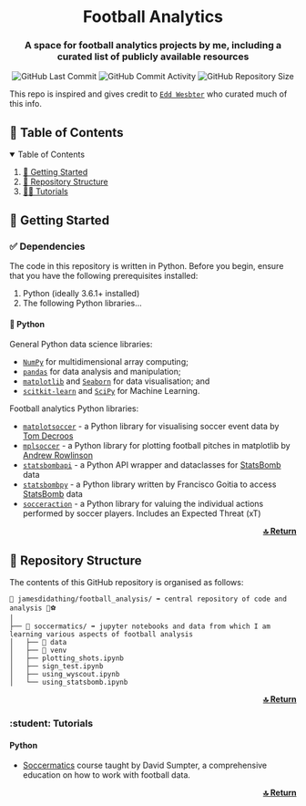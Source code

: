 <!-- README.md -->

<div align="center">
  <h1 id="top" align="center">Football Analytics</h1>
<h3 align="center">A space for football analytics projects by me, including a curated list of publicly available resources </h3>
<p align="center">
  
![GitHub Last Commit](https://img.shields.io/github/last-commit/jamesdidathing/football_analysis?style=plastic)
![GitHub Commit Activity](https://img.shields.io/github/commit-activity/m/jamesdidathing/football_analysis.svg)
![GitHub Repository Size](https://img.shields.io/github/repo-size/jamesdidathing/football_analysis?style=plastic)
</p>

</div>

This repo is inspired and gives credit to [`Edd Wesbter`]([https://numpy.org/doc/stable/contents.html](https://github.com/eddwebster/football_analytics/tree/master)) who curated much of this info.
<!-- TABLE OF CONTENTS -->
<h2 id="table-of-contents"> 📍 Table of Contents</h2>

<details open="open">
  <summary>Table of Contents</summary>
  <ol>
    <li><a href="#getting-started"> 🚀 Getting Started</a></li>
    <li><a href="#repository-structure"> 🌵 Repository Structure</a></li>
    <li><a href="#tutorials">🧑‍🎓 Tutorials</a></li>
  </ol>

<!-- GETTING STARTED -->
<h2 id="getting-started"> 🚀 Getting Started</h2>


<h3 id="getting-started-dependencies"> ✅ Dependencies</h3>

The code in this repository is written in Python. Before you begin, ensure that you have the following prerequisites installed:
1. Python (ideally 3.6.1+ installed)
3. The following Python libraries...

<h4 id="getting-started-dependencies-python"> 🐍 Python</h3>

General Python data science libraries:
*    [`NumPy`](https://numpy.org/doc/stable/contents.html) for multidimensional array computing;
*    [`pandas`](http://pandas.pydata.org/) for data analysis and manipulation;
*    [`matplotlib`](https://matplotlib.org/contents.html?v=20200411155018) and [`Seaborn`](https://seaborn.pydata.org/) for data visualisation; and
*    [`scitkit-learn`](https://scikit-learn.org/stable/index.html) and [`SciPy`](https://www.scipy.org/) for Machine Learning.

Football analytics Python libraries:
*    [`matplotsoccer`](https://github.com/TomDecroos/matplotsoccer) - a Python library for visualising soccer event data by [Tom Decroos](https://twitter.com/TomDecroos)
*    [`mplsoccer`](https://github.com/andrewRowlinson/mplsoccer) - a Python library for plotting football pitches in matplotlib by [Andrew Rowlinson](https://twitter.com/numberstorm)
*    [`statsbombapi`](https://github.com/Torvaney/statsbombapi) - a Python API wrapper and dataclasses for [StatsBomb](https://statsbomb.com/) data
*    [`statsbombpy`](https://github.com/statsbomb/statsbombpy) - a Python library written by Francisco Goitia to access [StatsBomb](https://statsbomb.com/) data
*    [`socceraction`](https://github.com/ML-KULeuven/socceraction) - a Python library for valuing the individual actions performed by soccer players. Includes an Expected Threat (xT) 


<p align="right">
  <a href="#top"><b>🔝 Return </b></a>
</p>

<!-- REPOSITORY STRUCTURE -->
<h2 id="repository-structure"> 🌵 Repository Structure</h2>

The contents of this GitHub repository is organised as follows:

    📂 jamesdidathing/football_analysis/ ➡️ central repository of code and analysis 📍⚽
    │
    ├── 📂 soccermatics/ ➡️ jupyter notebooks and data from which I am learning various aspects of football analysis
    │   ├── 📂 data
    │   ├── 📂 venv
    │   ├── plotting_shots.ipynb
    │   ├── sign_test.ipynb
    │   ├── using_wyscout.ipynb
    │   └── using_statsbomb.ipynb   

<p align="right">
  <a href="#top"><b>🔝 Return </b></a>
</p>


<h3 id="tutorials"> :student: Tutorials</h3>

<h4 id="tutorials-python"> Python</h4>

*    [Soccermatics](https://soccermatics.readthedocs.io/en/latest/) course taught by David Sumpter, a comprehensive education on how to work with football data.

<p align="right">
  <a href="#top"><b>🔝 Return </b></a>
</p>

